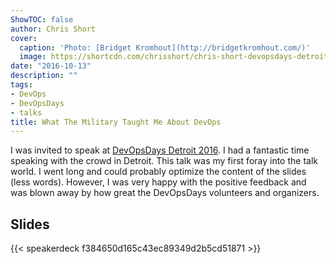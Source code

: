 ```yaml
---
ShowTOC: false
author: Chris Short
cover:
  caption: 'Photo: [Bridget Kromhout](http://bridgetkromhout.com/)'
  image: https://shortcdn.com/chrisshort/chris-short-devopsdays-detroit-2016-bridget-kromhout.jpg
date: "2016-10-13"
description: ""
tags:
- DevOps
- DevOpsDays
- talks
title: What The Military Taught Me About DevOps
---
```


I was invited to speak at [DevOpsDays Detroit 2016](https://www.devopsdays.org/events/2016-detroit/program/what-the-military-taught-me/). I had a fantastic time speaking with the crowd in Detroit. This talk was my first foray into the talk world. I went long and could probably optimize the content of the slides (less words). However, I was very happy with the positive feedback and was blown away by how great the DevOpsDays volunteers and organizers.

## Slides

{{< speakerdeck f384650d165c43ec89349d2b5cd51871 >}}

